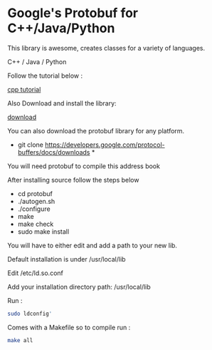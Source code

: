 # Google's Protobuf for C++/Java/Python #


This library is awesome, creates classes for a variety of languages.

C++ / Java / Python

Follow the tutorial below :

[cpp tutorial](https://developers.google.com/protocol-buffers/docs/cpptutorial)

Also Download and install the library:

[download ](https://developers.google.com/protocol-buffers/docs/downloads)

You can also download the protobuf library for any platform.

* git clone https://developers.google.com/protocol-buffers/docs/downloads *

You will need protobuf to compile this address book

After installing source follow the steps below

* cd protobuf
* ./autogen.sh
* ./configure
* make
* make check
* sudo make install

You will have to either edit and add a path to your new lib.

Default installation is under /usr/local/lib

Edit /etc/ld.so.conf

Add your  installation directory path:   /usr/local/lib

Run  :

```bash
sudo ldconfig'
```

Comes with a Makefile so to compile run :
```bash
make all
```
